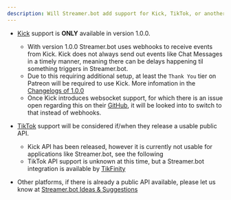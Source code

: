 ```yaml
---
description: Will Streamer.bot add support for Kick, TikTok, or another platform?
---
```

- [Kick](https://kick.com) support is **ONLY** available in version 1.0.0.
  - With version 1.0.0 Streamer.bot uses webhooks to receive events from Kick. Kick does not always send out events like Chat Messages in a timely manner, meaning there can be delays happening til something triggers in Streamer.bot.
  - Due to this requiring additional setup, at least the `Thank You` tier on Patreon will be required to use Kick. More infomation in the [Changelogs of 1.0.0](https://docs.streamer.bot/changelogs/v1.0.0#kick)
  - Once Kick introduces websocket support, for which there is an issue open regarding this on their [GitHub](https://github.com/KickEngineering/KickDevDocs/issues/20), it will be looked into to switch to that instead of webhooks.

- [TikTok](https://tiktok.com) support will be considered if/when they release a usable public API.
  - Kick API has been released, however it is currently not usable for applications like Streamer.bot, see the following 
  - TikTok API support is unknown at this time, but a Streamer.bot integration is available by [TikFinity](https://tikfinity.zerody.one/streamerbot-integration)

- Other platforms, if there is already a public API available, please let us know at [Streamer.bot Ideas & Suggestions](https://ideas.streamer.bot)